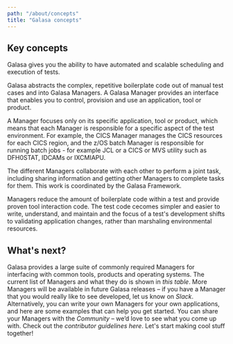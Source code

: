 ```yaml
---
path: "/about/concepts"
title: "Galasa concepts"
---
```

## Key concepts

Galasa gives you the ability to have automated and scalable scheduling and execution of tests. 

Galasa abstracts the complex, repetitive boilerplate code out of manual test cases and into Galasa Managers. A Galasa Manager provides an interface that enables you to control, provision and use an application, tool or product.

A Manager focuses only on its specific application, tool or product, which means that each Manager is responsible for a specific aspect of the test environment. For example, the CICS Manager manages the CICS resources for each CICS region, and the z/OS batch Manager is responsible for running batch jobs - for example JCL or a CICS or MVS utility such as DFH0STAT, IDCAMs or IXCMIAPU.

The different Managers collaborate with each other to perform a joint task, including sharing information and getting other Managers to complete tasks for them. This work is coordinated by the Galasa Framework.

Managers reduce the amount of boilerplate code within a test and provide proven tool interaction code. The test code cecomes simpler and easier to write, understand, and maintain and the focus of a test's development shifts to validating application changes, rather than marshaling environmental resources.

## What's next?
Galasa provides a large suite of commonly required Managers for interfacing with common tools, products and operating systems. The current list of Managers and what they do is shown in _this table_. More Managers will be available in future Galasa releases – if you have a Manager that you would really like to see developed, let us know on _Slack_. Alternatively, you can write your own Managers for your own applications, and here are some examples that can help you get started. You can share your Managers with the _Community_ – we’d love to see what you come up with. Check out the _contributor guidelines here_. Let's start making cool stuff together!



